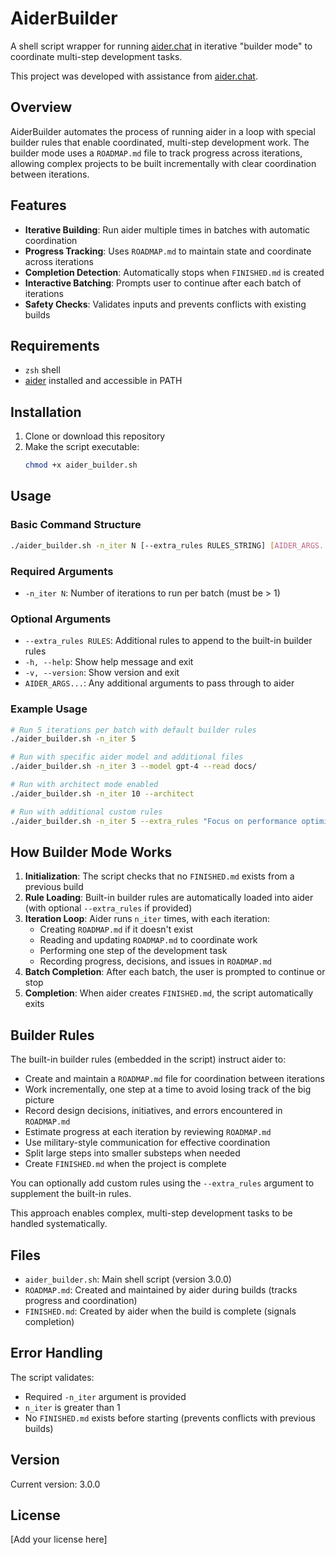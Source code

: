 # AiderBuilder

A shell script wrapper for running [aider.chat](https://github.com/Aider-AI/aider) in iterative "builder mode" to coordinate multi-step development tasks.

This project was developed with assistance from [aider.chat](https://github.com/Aider-AI/aider/).

## Overview

AiderBuilder automates the process of running aider in a loop with special builder rules that enable coordinated, multi-step development work. The builder mode uses a `ROADMAP.md` file to track progress across iterations, allowing complex projects to be built incrementally with clear coordination between iterations.

## Features

- **Iterative Building**: Run aider multiple times in batches with automatic coordination
- **Progress Tracking**: Uses `ROADMAP.md` to maintain state and coordinate across iterations
- **Completion Detection**: Automatically stops when `FINISHED.md` is created
- **Interactive Batching**: Prompts user to continue after each batch of iterations
- **Safety Checks**: Validates inputs and prevents conflicts with existing builds

## Requirements

- `zsh` shell
- [aider](https://github.com/Aider-AI/aider) installed and accessible in PATH

## Installation

1. Clone or download this repository
2. Make the script executable:
   ```bash
   chmod +x aider_builder.sh
   ```

## Usage

### Basic Command Structure

```bash
./aider_builder.sh -n_iter N [--extra_rules RULES_STRING] [AIDER_ARGS...]
```

### Required Arguments

- `-n_iter N`: Number of iterations to run per batch (must be > 1)

### Optional Arguments

- `--extra_rules RULES`: Additional rules to append to the built-in builder rules
- `-h, --help`: Show help message and exit
- `-v, --version`: Show version and exit
- `AIDER_ARGS...`: Any additional arguments to pass through to aider

### Example Usage

```bash
# Run 5 iterations per batch with default builder rules
./aider_builder.sh -n_iter 5

# Run with specific aider model and additional files
./aider_builder.sh -n_iter 3 --model gpt-4 --read docs/

# Run with architect mode enabled
./aider_builder.sh -n_iter 10 --architect

# Run with additional custom rules
./aider_builder.sh -n_iter 5 --extra_rules "Focus on performance optimization in each step."
```

## How Builder Mode Works

1. **Initialization**: The script checks that no `FINISHED.md` exists from a previous build
2. **Rule Loading**: Built-in builder rules are automatically loaded into aider (with optional `--extra_rules` if provided)
3. **Iteration Loop**: Aider runs `n_iter` times, with each iteration:
   - Creating `ROADMAP.md` if it doesn't exist
   - Reading and updating `ROADMAP.md` to coordinate work
   - Performing one step of the development task
   - Recording progress, decisions, and issues in `ROADMAP.md`
4. **Batch Completion**: After each batch, the user is prompted to continue or stop
5. **Completion**: When aider creates `FINISHED.md`, the script automatically exits

## Builder Rules

The built-in builder rules (embedded in the script) instruct aider to:
- Create and maintain a `ROADMAP.md` file for coordination between iterations
- Work incrementally, one step at a time to avoid losing track of the big picture
- Record design decisions, initiatives, and errors encountered in `ROADMAP.md`
- Estimate progress at each iteration by reviewing `ROADMAP.md`
- Use military-style communication for effective coordination
- Split large steps into smaller substeps when needed
- Create `FINISHED.md` when the project is complete

You can optionally add custom rules using the `--extra_rules` argument to supplement the built-in rules.

This approach enables complex, multi-step development tasks to be handled systematically.

## Files

- `aider_builder.sh`: Main shell script (version 3.0.0)
- `ROADMAP.md`: Created and maintained by aider during builds (tracks progress and coordination)
- `FINISHED.md`: Created by aider when the build is complete (signals completion)

## Error Handling

The script validates:
- Required `-n_iter` argument is provided
- `n_iter` is greater than 1
- No `FINISHED.md` exists before starting (prevents conflicts with previous builds)

## Version

Current version: 3.0.0

## License

[Add your license here]
